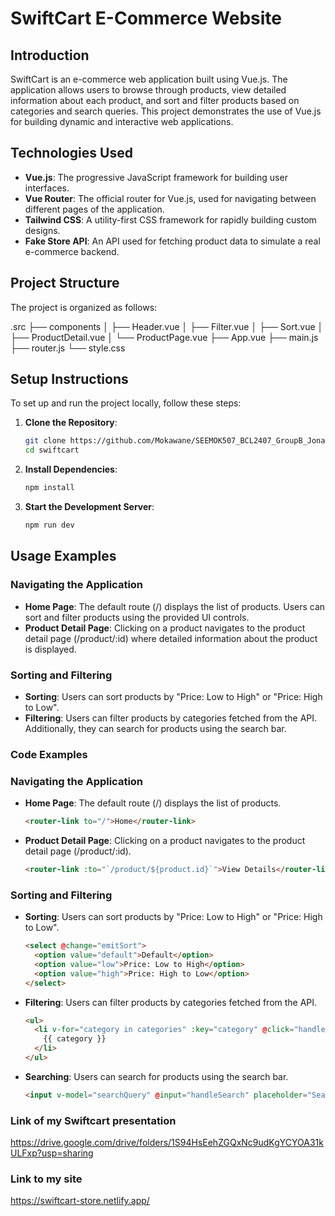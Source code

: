 # SwiftCart E-Commerce Website

## Introduction

SwiftCart is an e-commerce web application built using Vue.js. The application allows users to browse through products, view detailed information about each product, and sort and filter products based on categories and search queries. This project demonstrates the use of Vue.js for building dynamic and interactive web applications.

## Technologies Used

- **Vue.js**: The progressive JavaScript framework for building user interfaces.
- **Vue Router**: The official router for Vue.js, used for navigating between different pages of the application.
- **Tailwind CSS**: A utility-first CSS framework for rapidly building custom designs.
- **Fake Store API**: An API used for fetching product data to simulate a real e-commerce backend.

## Project Structure

The project is organized as follows:

.src
├── components
│ ├── Header.vue
│ ├── Filter.vue
│ ├── Sort.vue
│ ├── ProductDetail.vue
│ └── ProductPage.vue
├── App.vue
├── main.js
├── router.js
└── style.css


## Setup Instructions

To set up and run the project locally, follow these steps:

1. **Clone the Repository**:
   ```sh
   git clone https://github.com/Mokawane/SEEMOK507_BCL2407_GroupB_Jonas-Mokawane_JSF04.git
   cd swiftcart

2. **Install Dependencies**:
    ```sh
    npm install

3. **Start the Development Server**:
    ```sh
    npm run dev

## Usage Examples

### Navigating the Application

- **Home Page**: The default route (/) displays the list of products. Users can sort and filter products using the provided UI controls.
- **Product Detail Page**: Clicking on a product navigates to the product detail page (/product/:id) where detailed information about the product is displayed.

### Sorting and Filtering

- **Sorting**: Users can sort products by "Price: Low to High" or "Price: High to Low".
- **Filtering**: Users can filter products by categories fetched from the API. Additionally, they can search for products using the search bar.

### Code Examples

### Navigating the Application

- **Home Page**: The default route (/) displays the list of products.
    ```html
    <router-link to="/">Home</router-link>
    ```

- **Product Detail Page**: Clicking on a product navigates to the product detail page (/product/:id).
    ```html
    <router-link :to="`/product/${product.id}`">View Details</router-link>
    ```

### Sorting and Filtering

- **Sorting**: Users can sort products by "Price: Low to High" or "Price: High to Low".
    ```html
    <select @change="emitSort">
      <option value="default">Default</option>
      <option value="low">Price: Low to High</option>
      <option value="high">Price: High to Low</option>
    </select>
    ```

- **Filtering**: Users can filter products by categories fetched from the API.
    ```html
    <ul>
      <li v-for="category in categories" :key="category" @click="handleCategorySelect(category)">
        {{ category }}
      </li>
    </ul>
    ```

- **Searching**: Users can search for products using the search bar.
    ```html
    <input v-model="searchQuery" @input="handleSearch" placeholder="Search products..." />
    ```


### Link of my Swiftcart presentation
https://drive.google.com/drive/folders/1S94HsEehZGQxNc9udKgYCYOA31kULFxp?usp=sharing

### Link to my site
https://swiftcart-store.netlify.app/